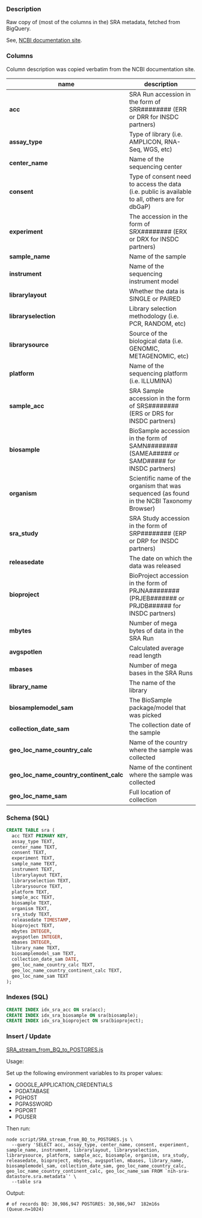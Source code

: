 ### Description

Raw copy of (most of the columns in the) SRA metadata, fetched from BigQuery.

See, [NCBI documentation site](https://www.ncbi.nlm.nih.gov/sra/docs/sra-cloud-based-metadata-table/).

### Columns

Column description was copied verbatim from the NCBI documentation site.

| name | description |
| --- | --- |
| **acc** | SRA Run accession in the form of SRR######## (ERR or DRR for INSDC partners) |
| **assay_type** | Type of library (i.e. AMPLICON, RNA-Seq, WGS, etc) |
| **center_name** | Name of the sequencing center |
| **consent** | Type of consent need to access the data (i.e. public is available to all, others are for dbGaP) |
| **experiment** | The accession in the form of SRX######## (ERX or DRX for INSDC partners) |
| **sample_name** | Name of the sample |
| **instrument** | Name of the sequencing instrument model |
| **librarylayout** | Whether the data is SINGLE or PAIRED |
| **libraryselection** | Library selection methodology (i.e. PCR, RANDOM, etc) |
| **librarysource** | Source of the biological data (i.e. GENOMIC, METAGENOMIC, etc) |
| **platform** | Name of the sequencing platform (i.e. ILLUMINA) |
| **sample_acc** | SRA Sample accession in the form of SRS######## (ERS or DRS for INSDC partners) |
| **biosample** | BioSample accession in the form of SAMN######## (SAMEA##### or SAMD##### for INSDC partners) |
| **organism** | Scientific name of the organism that was sequenced (as found in the NCBI Taxonomy Browser) |
| **sra_study** | SRA Study accession in the form of SRP######## (ERP or DRP for INSDC partners) |
| **releasedate** | The date on which the data was released |
| **bioproject** | BioProject accession in the form of PRJNA######## (PRJEB####### or PRJDB###### for INSDC partners) |
| **mbytes** | Number of mega bytes of data in the SRA Run |
| **avgspotlen** | Calculated average read length |
| **mbases** | Number of mega bases in the SRA Runs |
| **library_name** | The name of the library |
| **biosamplemodel_sam** | The BioSample package/model that was picked |
| **collection_date_sam** | The collection date of the sample |
| **geo_loc_name_country_calc** | Name of the country where the sample was collected |
| **geo_loc_name_country_continent_calc** | Name of the continent where the sample was collected |
| **geo_loc_name_sam** | Full location of collection |

### Schema (SQL)

```sql
CREATE TABLE sra (
  acc TEXT PRIMARY KEY,
  assay_type TEXT,
  center_name TEXT,
  consent TEXT,
  experiment TEXT,
  sample_name TEXT,
  instrument TEXT,
  librarylayout TEXT,
  libraryselection TEXT,
  librarysource TEXT,
  platform TEXT,
  sample_acc TEXT,
  biosample TEXT,
  organism TEXT,
  sra_study TEXT,
  releasedate TIMESTAMP,
  bioproject TEXT,
  mbytes INTEGER,
  avgspotlen INTEGER,
  mbases INTEGER,
  library_name TEXT,
  biosamplemodel_sam TEXT,
  collection_date_sam DATE,
  geo_loc_name_country_calc TEXT,
  geo_loc_name_country_continent_calc TEXT,
  geo_loc_name_sam TEXT
);
```

### Indexes (SQL)
```sql
CREATE INDEX idx_sra_acc ON sra(acc);
CREATE INDEX idx_sra_biosample ON sra(biosample);
CREATE INDEX idx_sra_bioproject ON sra(bioproject);
```

### Insert / Update

[SRA_stream_from_BQ_to_POSTGRES.js](../script/SRA_stream_from_BQ_to_POSTGRES.js)

Usage:

Set up the following environment variables to its proper values:

 * GOOGLE_APPLICATION_CREDENTIALS
 * PGDATABASE
 * PGHOST
 * PGPASSWORD
 * PGPORT
 * PGUSER

Then run:

```
node script/SRA_stream_from_BQ_to_POSTGRES.js \
  --query 'SELECT acc, assay_type, center_name, consent, experiment, sample_name, instrument, librarylayout, libraryselection, librarysource, platform, sample_acc, biosample, organism, sra_study, releasedate, bioproject, mbytes, avgspotlen, mbases, library_name, biosamplemodel_sam, collection_date_sam, geo_loc_name_country_calc, geo_loc_name_country_continent_calc, geo_loc_name_sam FROM `nih-sra-datastore.sra.metadata`' \
  --table sra
```

Output:
```
# of records BQ: 30,986,947 POSTGRES: 30,986,947  182m16s (Queue.n=1024)
```
